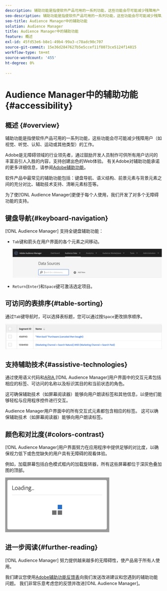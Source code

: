 ```yaml
---
description: 辅助功能是指使软件产品可用的一系列功能，这些功能会尽可能减少残障用户（如视觉、听觉、认知、运动或其他类型）的工作。
seo-description: 辅助功能是指使软件产品可用的一系列功能，这些功能会尽可能减少残障用户（如视觉、听觉、认知、运动或其他类型）的工作。
seo-title: Audience Manager中的辅助功能
solution: Audience Manager
title: Audience Manager中的辅助功能
feature: 概述
exl-id: 45fd53e6-b8e1-49b4-99a3-c78adc90c707
source-git-commit: 15e36d2847627b5e5ccef11f8073ce5124f14815
workflow-type: tm+mt
source-wordcount: '455'
ht-degree: 0%

---
```


# Audience Manager中的辅助功能 {#accessibility}

## 概述 {#overview}

辅助功能是指使软件产品可用的一系列功能，这些功能会尽可能减少残障用户（如视觉、听觉、认知、运动或其他类型）的工作。

Adobe是无障碍领域的行业领先者，通过鼓励开发人员制作可供所有用户访问的丰富且引人入胜的内容，支持创建出色的Web体验。 有关Adobe对辅助功能承诺的更多详细信息，请参阅[Adobe辅助功能](https://www.adobe.com/accessibility.html)。

软件产品中最常见的辅助功能包括：键盘导航、语义结构、前景元素与背景元素之间的充分对比、辅助技术支持、清晰元素标签等。

为了使[!DNL Audience Manager]更便于每个人使用，我们开发了对多个无障碍功能的支持。

## 键盘导航{#keyboard-navigation}

[!DNL Audience Manager] 支持全键盘辅助功能：

* `Tab`键和箭头在用户界面的各个元素之间移动。

   ![辅助性 — 高亮显示](assets/accesibility-highlight.png)

* `Return`(`Enter`)和`Space`键可激活选定项目。

## 可访问的表排序{#table-sorting}

通过`Tab`键导航时，可以选择表标题，您可以通过按`Space`更改排序顺序。

![accessibility-table-headers](assets/accessibility-table-headers.png)

## 支持辅助技术{#assistive-technologies}

通过使用语义代码和[ARIA](https://www.w3.org/WAI/standards-guidelines/aria/),[!DNL Audience Manager]用户界面中的交互元素包括相应的标签、可访问的名称以及标识其目的和当前状态的角色。

这可确保辅助技术（如屏幕阅读器）能够向用户朗读标签和其他信息，以便他们能够轻松与应用程序控件进行交互。

Audience Manager用户界面中的所有交互式元素都包含相应的标签。 这可以确保辅助技术（如屏幕阅读器）能够向用户朗读标签。

## 颜色和对比度{#colors-contrast}

[!DNL Audience Manager]用户界面努力在应用程序中提供足够的对比度，以确保视力低下或色觉缺失的用户具有无障碍的观看体验。

例如，加载屏幕包括白色模式框内的加载旋转器，所有这些屏幕都位于深灰色叠加图的顶部。

![辅助功能加载](assets/accessibility-loading.png)

## 进一步阅读{#further-reading}

[!DNL Audience Manager] 努力提供越来越多的无障碍性，使产品易于所有人使用。

我们建议您使用[Adobe辅助功能反馈表](https://www.adobe.com/accessibility/feedback.html)向我们发送改进建议和您遇到的辅助功能问题。 我们非常乐意考虑您的反馈并改进[!DNL Audience Manager]。
